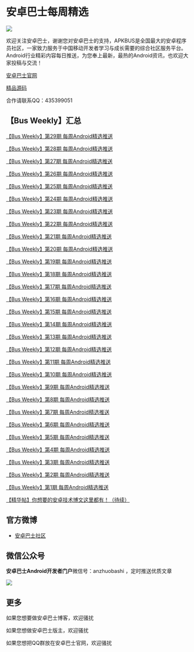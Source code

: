 # 安卓巴士每周精选

![](https://i.niupic.com/images/2016/12/01/xf4qFd.png)


欢迎关注安卓巴士，谢谢您对安卓巴士的支持，APKBUS是全国最大的安卓程序员社区，一家致力服务于中国移动开发者学习与成长需要的综合社区服务平台。Android行业精彩内容每日推送，为您奉上最新，最热的Android资讯，也欢迎大家投稿与交流！

[安卓巴士官网](http://www.akpbus.com)


[精品源码](http://www.apkbus.com/forum-417-1.html)


合作请联系QQ：435399051

## 【Bus Weekly】汇总

[【Bus Weekly】第29期 每周Android精选推送](http://www.apkbus.com/thread-270836-1-1.html)

[【Bus Weekly】第28期 每周Android精选推送](http://www.apkbus.com/thread-270594-1-1.html)

[【Bus Weekly】第27期 每周Android精选推送](http://www.apkbus.com/thread-270395-1-1.html)

[【Bus Weekly】第26期 每周Android精选推送](http://www.apkbus.com/thread-270265-1-1.html)

[【Bus Weekly】第25期 每周Android精选推送](http://www.apkbus.com/thread-270067-1-1.html)

[【Bus Weekly】第24期 每周Android精选推送](http://www.apkbus.com/thread-269526-1-1.html)

[【Bus Weekly】第23期 每周Android精选推送](http://www.apkbus.com/thread-269193-1-1.html)

[【Bus Weekly】第22期 每周Android精选推送](http://www.apkbus.com/forum.php?mod=viewthread&tid=268875&page=1&extra=#pid4243580)

[【Bus Weekly】第21期 每周Android精选推送](http://www.apkbus.com/forum.php?mod=viewthread&tid=268579&page=1&extra=&_dsign=421bcc02)

[【Bus Weekly】第20期 每周Android精选推送](http://www.apkbus.com/forum.php?mod=viewthread&tid=268251&page=1&extra=&_dsign=5a8693f7)

[【Bus Weekly】第19期 每周Android精选推送](http://www.apkbus.com/forum.php?mod=viewthread&tid=268127&extra=page%3D1%26filter%3Dauthor%26orderby%3Ddateline)

[【Bus Weekly】第18期 每周Android精选推送](http://www.apkbus.com/forum.php?mod=viewthread&tid=267995&extra=page%3D2%26filter%3Dauthor%26orderby%3Ddateline)

[【Bus Weekly】第17期 每周Android精选推送](http://www.apkbus.com/forum.php?mod=viewthread&tid=267777&page=1&extra=&_dsign=0521b9ec)

[【Bus Weekly】第16期 每周Android精选推送](http://www.apkbus.com/thread-267288-1-1.html)

[【Bus Weekly】第15期 每周Android精选推送](http://www.apkbus.com/thread-267288-1-1.html)

[【Bus Weekly】第14期 每周Android精选推送](http://www.apkbus.com/thread-267057-1-1.html)

[【Bus Weekly】第13期 每周Android精选推送](http://www.apkbus.com/thread-266826-1-1.html)

[【Bus Weekly】第12期 每周Android精选推送](http://www.apkbus.com/thread-266651-1-1.html)

[【Bus Weekly】第11期 每周Android精选推送](http://www.apkbus.com/thread-266445-1-1.html)

[【Bus Weekly】第10期 每周Android精选推送](http://www.apkbus.com/thread-266154-1-1.html)

[【Bus Weekly】第9期 每周Android精选推送](http://www.apkbus.com/thread-265483-1-1.html)

[【Bus Weekly】第8期 每周Android精选推送](http://www.apkbus.com/thread-258804-1-1.html)

[【Bus Weekly】第7期 每周Android精选推送](http://www.apkbus.com/thread-258531-1-1.html)

[【Bus Weekly】第6期 每周Android精选推送](http://www.apkbus.com/thread-258245-1-1.html)

[【Bus Weekly】第5期 每周Android精选推送](http://www.apkbus.com/thread-258003-1-1.html)

[【Bus Weekly】第4期 每周Android精选推送](http://www.apkbus.com/thread-257647-1-1.html)

[【Bus Weekly】第3期 每周Android精选推送](http://www.apkbus.com/thread-257256-1-1.html)

[【Bus Weekly】第2期 每周Android精选推送](http://www.apkbus.com/thread-256460-1-1.html)

[【Bus Weekly】第1期 每周Android精选推送](http://www.apkbus.com/thread-256291-1-1.html)


[【精华帖】你想要的安卓技术博文这里都有！（待续）](http://www.apkbus.com/forum.php?mod=viewthread&tid=256632&_dsign=08f33db1)


## 官方微博

- [安卓巴士社区](http://weibo.com/apkbusbbs/home?topnav=1&wvr=6)


## 微信公众号

**安卓巴士Android开发者门户**微信号：anzhuobashi ，定时推送优质文章


![](https://i.niupic.com/images/2016/12/01/DRYCiX.jpg)



## 更多

如果您想要做安卓巴士博客，欢迎骚扰

如果您想做安卓巴士版主，欢迎骚扰

如果您想把QQ群放在安卓巴士官网，欢迎骚扰
